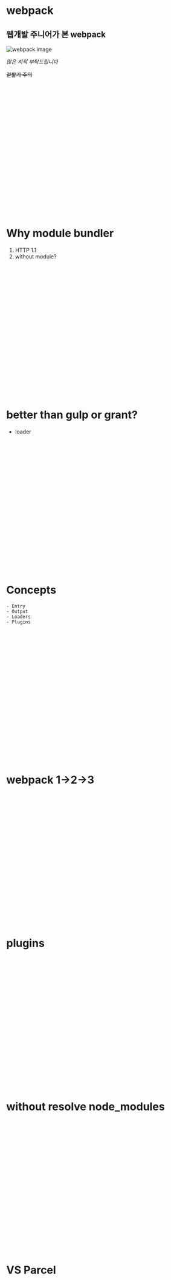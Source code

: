 # webpack

## 웹개발 주니어가 본 webpack
![webpack image](https://webpack.github.io/assets/what-is-webpack.png)

*많은 지적 부탁드립니다*

~~겉핥기 주의~~


<br><br><br><br><br><br><br><br><br><br>
<br><br><br><br><br><br><br><br><br><br>




# Why module bundler
1. HTTP 1.1
2. without module?


<br><br><br><br><br><br><br><br><br><br>
<br><br><br><br><br><br><br><br><br><br>

# better than gulp or grant?
 - loader

<br><br><br><br><br><br><br><br><br><br>
<br><br><br><br><br><br><br><br><br><br>

# Concepts
    - Entry
    - Output
    - Loaders
    - Plugins

<br><br><br><br><br><br><br><br><br><br>
<br><br><br><br><br><br><br><br><br><br>

# webpack 1->2->3 

<br><br><br><br><br><br><br><br><br><br>
<br><br><br><br><br><br><br><br><br><br>

# plugins

<br><br><br><br><br><br><br><br><br><br>
<br><br><br><br><br><br><br><br><br><br>

# without resolve node_modules

<br><br><br><br><br><br><br><br><br><br>
<br><br><br><br><br><br><br><br><br><br>

# VS Parcel

